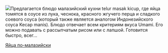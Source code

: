 <!--2025-07-26 21:13:50-->
<div class="yb">
  <div class="rss povarenok"><a href="https://www.povarenok.ru/recipes/show/182948/"><img src="https://www.povarenok.ru/data/cache/2025jul/26/17/3185629_96760-640x480.jpg"></a>Предлагается блюдо малазийский кухни telur masak kicup, где яйца томятся в соусе из лука, чеснока, красного жгучего перца и сладкого соевого соуса (который также является аналогом Индонезийского соуса Kecap manis). Блюдо отвечает всем критериям вкуса Umami. Его можно подавать с рассыпчатым рисом или с лапшой. Готовится быстро, всег... <p class="titl"><a href="https://www.povarenok.ru/recipes/show/182948/">Яйца по-малазийски</a></p></div>
</div>
